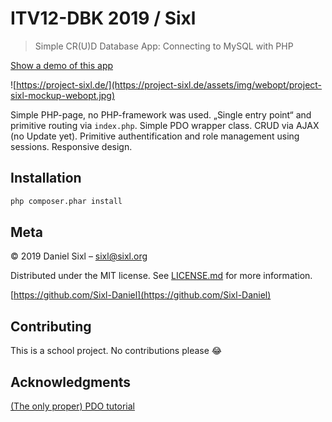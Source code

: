 # ITV12-DBK 2019 / Sixl
> Simple CR(U)D Database App: Connecting to MySQL with PHP

[Show a demo of this app](https://project-sixl.de/)

![https://project-sixl.de/](https://project-sixl.de/assets/img/webopt/project-sixl-mockup-webopt.jpg)

Simple PHP-page, no PHP-framework was used. „Single entry point“ and primitive routing via `index.php`. Simple PDO wrapper class. CRUD via AJAX (no Update yet). Primitive authen­tification and role management using sessions. Responsive design.

## Installation

```sh
php composer.phar install
```

## Meta

© 2019 Daniel Sixl – [sixl@sixl.org](mailto:sixl@sixl.org)

Distributed under the MIT license. See [LICENSE.md](https://github.com/Sixl-Daniel/FST-ITV12-2019-DBK-01/blob/master/LICENSE) for more information.

[https://github.com/Sixl-Daniel](https://github.com/Sixl-Daniel)

## Contributing

This is a school project. No contributions please 😂

## Acknowledgments

[(The only proper) PDO tutorial](https://phpdelusions.net/pdo)
